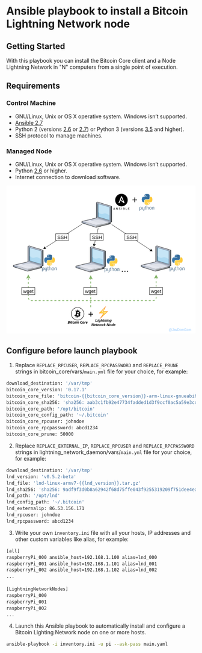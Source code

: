 # Ansible playbook to install a Bitcoin Lightning Network node

## Getting Started
With this playbook you can install the Bitcoin Core client and a Node Lightning Network in "N" computers from a single point of execution.

## Requirements

### Control Machine
- GNU/Linux, Unix or OS X operative system. Windows isn’t supported.
- [Ansible 2.7](https://docs.ansible.com/ansible/latest/installation_guide/intro_installation.html#latest-releases-via-pip)
- Python 2 (versions [2.6](https://www.python.org/download/releases/2.6/) or [2.7](https://www.python.org/downloads/release/python-2715/)) or Python 3 (versions [3.5](https://www.python.org/downloads/release/python-350/) and higher).
- SSH protocol to manage machines.

### Managed Node
- GNU/Linux, Unix or OS X operative system. Windows isn’t supported.
- Python [2.6](https://www.python.org/download/releases/2.6/) or higher.
- Internet connection to download software.

![alt text](img/ansible_playbook_bitcoin_lightning_network.png)

## Configure before launch playbook
1. Replace `REPLACE_RPCUSER`, `REPLACE_RPCPASSWORD` and `REPLACE_PRUNE` strings in bitcoin_core/vars/`main.yml` file for your choice, for example:
  ```bash
  download_destination: '/var/tmp'
  bitcoin_core_version: '0.17.1'
  bitcoin_core_file: 'bitcoin-{{bitcoin_core_version}}-arm-linux-gnueabihf.tar.gz'
  bitcoin_core_sha256: 'sha256: aab3c1fb92e47734fadded1d3f9ccf0ac5a59e3cdc28c43a52fcab9f0cb395bc'
  bitcoin_core_path: '/opt/bitcoin'
  bitcoin_core_config_path: '~/.bitcoin'
  bitcoin_core_rpcuser: johndoe
  bitcoin_core_rpcpassword: abcd1234
  bitcoin_core_prune: 50000
  ```

2. Replace `REPLACE_EXTERNAL_IP`, `REPLACE_RPCUSER` and `REPLACE_RPCPASSWORD` strings in lightning_network_daemon/vars/`main.yml` file for your choice, for example:
  ```bash
  download_destination: '/var/tmp'
  lnd_version: 'v0.5.2-beta'
  lnd_file: 'lnd-linux-armv7-{{lnd_version}}.tar.gz'
  lnd_sha256: 'sha256: 9adf9f3d0b8a62942f68d75ffe043f9255319209f751dee4eac82375ec0a86cd'
  lnd_path: '/opt/lnd'
  lnd_config_path: '~/.bitcoin'
  lnd_externalip: 86.53.156.171
  lnd_rpcuser: johndoe
  lnd_rpcpassword: abcd1234
  ```
3. Write your own `inventory.ini` file with all your hosts, IP addresses and other custom variables like alias, for example:
  ```bash
  [all]
  raspberryPi_000 ansible_host=192.168.1.100 alias=lnd_000
  raspberryPi_001 ansible_host=192.168.1.101 alias=lnd_001
  raspberryPi_002 ansible_host=192.168.1.102 alias=lnd_002
  ...

  [LightningNetworkNodes]
  raspberryPi_000
  raspberryPi_001
  raspberryPi_002
  ...
  ```

4. Launch this Ansible playbook to automatically install and configure a Bitcoin Lighting Network node on one or more hosts.
  ```bash
  ansible-playbook -i inventory.ini -u pi --ask-pass main.yaml
  ```
